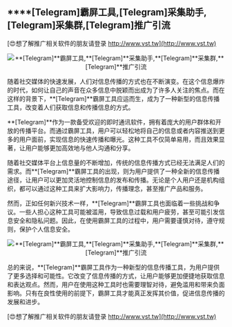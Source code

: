 ## ****[Telegram]**霸屏工具,**[Telegram]**采集助手,**[Telegram]**采集群,**[Telegram]**推广引流**

[😍想了解推广相关软件的朋友请登录 http://www.vst.tw](http://www.vst.tw)

 <center><img src="https://vst.tw/MP4/tuiguang/png/0.png" alt="**[Telegram]**霸屏工具,**[Telegram]**采集助手,**[Telegram]**采集群,**[Telegram]**推广引流"></center>

随着社交媒体的快速发展，人们对信息传播的方式也在不断演变。在这个信息爆炸的时代，如何让自己的声音在众多信息中脱颖而出成为了许多人关注的焦点。而在这样的背景下，**[Telegram]**霸屏工具应运而生，成为了一种新型的信息传播工具，改变着人们获取信息和传播信息的方式。

**[Telegram]**作为一款备受欢迎的即时通讯软件，拥有着庞大的用户群体和开放的传播平台。而通过霸屏工具，用户可以轻松地将自己的信息或者内容推送到更多的用户面前，实现信息的快速传播和曝光。这种工具不仅简单易用，而且效果显著，让用户能够更加高效地与他人沟通和分享。

随着社交媒体平台上信息量的不断增加，传统的信息传播方式已经无法满足人们的需求。而**[Telegram]**霸屏工具的出现，则为用户提供了一种全新的信息传播途径，让用户可以更加灵活地控制信息的发布和传播。无论是个人用户还是机构组织，都可以通过这种工具来扩大影响力，传播理念，甚至推广产品和服务。

然而，正如任何新兴技术一样，**[Telegram]**霸屏工具也面临着一些挑战和争议。一些人担心这种工具可能被滥用，导致信息过载和用户疲劳，甚至可能引发信息安全和隐私问题。因此，在使用霸屏工具的过程中，用户需要谨慎对待，遵守规则，保护个人信息安全。

 <center><img src="https://vst.tw/MP4/tuiguang/png/2.png" alt="**[Telegram]**霸屏工具,**[Telegram]**采集助手,**[Telegram]**采集群,**[Telegram]**推广引流"></center>

总的来说，**[Telegram]**霸屏工具作为一种新型的信息传播工具，为用户提供了更多选择和可能性。它改变了信息传播的方式，让用户能够更加便捷地获取信息和表达观点。然而，用户在使用这种工具时也需要理智对待，避免滥用和带来负面影响。只有在良性使用的前提下，霸屏工具才能真正发挥其价值，促进信息传播的发展和进步。

[😍想了解推广相关软件的朋友请登录 http://www.vst.tw](http://www.vst.tw)



